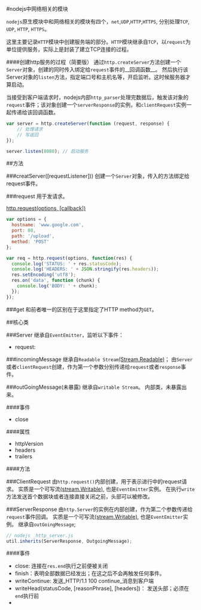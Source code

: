 #nodejs中网络相关的模块

`nodejs`原生模块中和网络相关的模块有四个，`net`,`UDP`,`HTTP`,`HTTPS`, 分别处理`TCP`, `UDP`, `HTTP`, `HTTPS`。

这里主要记录`HTTP`模块中创建服务端的部分。`HTTP`模块继承自`TCP`，以`request`为单位提供服务，实际上是封装了建立TCP连接的过程。

####创建http服务的过程（简要版）
通过`http.createServer`方法创建一个`Server`对象，创建的同时传入绑定给`request`事件的__回调函数__。
然后执行该Server对象的`listen`方法，指定端口号和主机名等，开启监听。这时候服务器才算启动。

当接受到客户端请求时，nodejs内部`http_parser`处理完数据后，触发该对象的`request`事件；该对象创建一个`serverResponse`的实例，和`clientRequest`实例一起传递给该回调函数。

```js
var server = http.createServer(function (request, response) {
    // 处理请求
    // 写返回
});

server.listen(8080); // 启动服务

```


##方法

###creatServer([requestListener]))
创建一个`Server`对象，传入的方法绑定给request事件。

###request
用于发请求。

[http.request(options, [callback])](http://nodejs.org/api/http.html#http_http_request_options_callback)

```js
var options = {
  hostname: 'www.google.com',
  port: 80,
  path: '/upload',
  method: 'POST'
};

var req = http.request(options, function(res) {
  console.log('STATUS: ' + res.statusCode);
  console.log('HEADERS: ' + JSON.stringify(res.headers));
  res.setEncoding('utf8');
  res.on('data', function (chunk) {
    console.log('BODY: ' + chunk);
  });
});
```
###get
和前者唯一的区别在于这里指定了HTTP method为`GET`。

##核心类

###Server
继承自`EventEmitter`，监听以下事件：

+ request:

###incomingMessage
继承自`Readable Stream`[(Stream.Readable)](http://nodejs.org/api/stream.html#stream_class_stream_readable)；
由`Server`或者`clientRequest`创建，作为第一个参数分别传递给`request`或者`response`事件。


###outGoingMessage(未暴露)
继承自`writable Stream`。
内部类，未暴露出来。

####事件

+ close

####属性

+ httpVersion
+ headers
+ trailers

####方法

###ClientRequest
由`http.request()`内部创建，用于表示进行中的request请求。
实质是一个可写流[(stream.Writable)](http://nodejs.org/api/stream.html#stream_class_stream_writable), 也是`EventEmitter`实例。
在执行`write`方法发送首个数据块或者连接直接关闭之前，头部可以被修改。

###ServerResponse
由`http.Server`的实例在内部创建，作为第二个参数传递给`request`事件回调。
实质是一个可写流[(stream.Writable)](http://nodejs.org/api/stream.html#stream_class_stream_writable), 也是`EventEmitter`实例。
继承自`outGoingMessage`;

```js
// nodejs _http_server.js
util.inherits(ServerResponse, OutgoingMessage);

```
####事件
+ close: 连接在`res.end`执行之前便被关闭
+ finish：表明全部数据已经发出；在这之后不会再触发任何事件。
+ writeContinue: 发送_HTTP/1.1 100 continue_消息到客户端
+ writeHead(statusCode, [reasonPhrase], [headers])： 发送头部；必须在`end`执行前
+